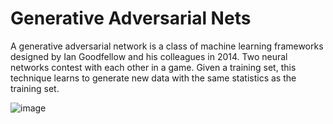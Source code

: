 # Generative Adversarial Nets

A generative adversarial network is a class of machine learning frameworks designed by Ian Goodfellow and his colleagues in 2014. Two neural networks contest with each other in a game. Given a training set, this technique learns to generate new data with the same statistics as the training set.

![image](https://user-images.githubusercontent.com/26111880/113463439-3fdb7a00-9443-11eb-8480-fd533d63ef0d.png)


